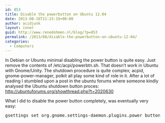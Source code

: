 ```yaml
---
id: 853
title: Disable the powerbutton on Ubuntu 12.04
date: 2013-08-16T21:23:19+00:00
author: acidjunk
layout: inner
guid: http://www.renedohmen.nl/blog/?p=853
permalink: /2013/08/disable-the-powerbutton-on-ubuntu-12-04/
categories:
  - Computerz
---
```

In Debian or Ubuntu minimal disabling the power button is quite easy. Just remove the contents of /etc/acpi/powerbtn.sh. That doesn&#8217;t work in Ubuntu with Gnome/Unity. The shutdown procedure is quite complex; acpid, gnome-power-manager, polkit all play some kind of role in it. After a lot of reading I stumbled upon a post in the ubuntu forums where someone kindly analysed the Ubuntu shutdown button proces: http://ubuntuforums.org/showthread.php?t=2020630

What I did to disable the power button completely, was eventually very easy:

<pre>gsettings set org.gnome.settings-daemon.plugins.power button-power nothing</pre>